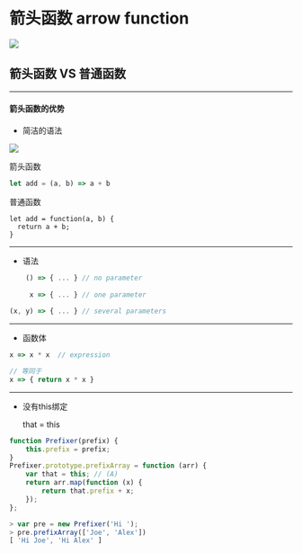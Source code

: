 # 箭头函数 arrow function



![](http://i1.piimg.com/567571/f27f2fa148c205c5.png)



## 箭头函数   VS   普通函数


---

#### 箭头函数的优势

* 简洁的语法

![](http://i2.muimg.com/567571/85e209ce9173bfdd.png)

箭头函数

```JavaScript
let add = (a, b) => a + b
```



普通函数

```aJavaScript
let add = function(a, b) {
  return a + b;
}
```

---



* 语法

```JavaScript
    () => { ... } // no parameter
    
     x => { ... } // one parameter
     
(x, y) => { ... } // several parameters
```

---

* 函数体

```JavaScript
x => x * x  // expression

// 等同于
x => { return x * x } 
```

---





* 没有this绑定

  that = this

```JavaScript
function Prefixer(prefix) {
    this.prefix = prefix;
}
Prefixer.prototype.prefixArray = function (arr) {
    var that = this; // (A)
    return arr.map(function (x) {
        return that.prefix + x;
    });
};

> var pre = new Prefixer('Hi ');
> pre.prefixArray(['Joe', 'Alex'])
[ 'Hi Joe', 'Hi Alex' ]
```







